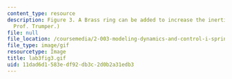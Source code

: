 ```yaml
---
content_type: resource
description: Figure 3. A Brass ring can be added to increase the inertia. (Image by
  Prof. Trumper.)
file: null
file_location: /coursemedia/2-003-modeling-dynamics-and-control-i-spring-2005/11dad6d1583edf92db3c2d0b2a31edb3_lab3fig3.gif
file_type: image/gif
resourcetype: Image
title: lab3fig3.gif
uid: 11dad6d1-583e-df92-db3c-2d0b2a31edb3
---
```

